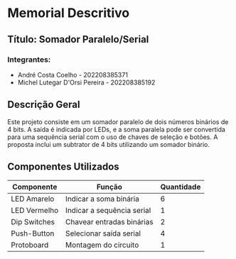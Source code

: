 # Memorial Descritivo

## Título: Somador Paralelo/Serial
### Integrantes:
- André Costa Coelho - 202208385371
- Michel Lutegar D'Orsi Pereira - 202208385192

## Descrição Geral
Este projeto consiste em um somador paralelo de dois números binários de 4 bits. A saída é indicada por LEDs, e a soma paralela pode ser convertida para uma sequência serial com o uso de chaves de seleção e botões. A proposta inclui um subtrator de 4 bits utilizando um somador binário.

## Componentes Utilizados
| Componente      | Função                            | Quantidade |
|-----------------|-----------------------------------|------------|
| LED Amarelo     | Indicar a soma binária            | 6          |
| LED Vermelho    | Indicar a sequência serial        | 1          |
| Dip Switches    | Chavear entradas binárias         | 2          |
| Push-Button     | Selecionar saída serial           | 4          |
| Protoboard      | Montagem do circuito              | 1          |